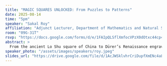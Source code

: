 ```yaml
---
title: "MAGIC SQUARES UNLOCKED: From Puzzles to Patterns"
date: 2025-08-14
time: "5pm"
speaker: "Sakal Roy"
affiliation: "Adjunct Lecturer, Department of Mathematics and Natural Sciences, BRAC University"
room: "09G-31T"
rsvp: "https://docs.google.com/forms/d/e/1FAIpQLSflXmfocVPzX0dOtxc44cp4ireZxEJ2_P_MnQ8ZLmeZldq80Q/viewform"
abstract: >
  From the ancient Lo Shu square of China to Dürer’s Renaissance engraving, magic squares have captivated minds for centuries. Beyond the well-known magic sum, these grids hide deeper wonders like the magic product and magic pairwise product, revealing unexpected mathematical patterns. This talk takes you from building simple magic squares to exploring their hidden structures through stories, puzzles, and hands-on activities. Something "ELEMENTARY" can still hold endless magic, if you look closely enough.
speaker_photo: "/assets/images/speakers/roy.jpeg"
slides_url: "https://drive.google.com/file/d/1AcJWSklvhrCriDupfXmENc4aL6KHBRHv/view?usp=sharing"
---
```

